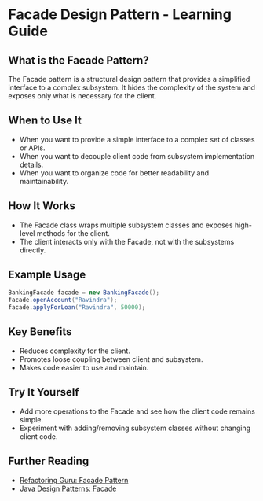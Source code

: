 # Facade Design Pattern - Learning Guide

## What is the Facade Pattern?
The Facade pattern is a structural design pattern that provides a simplified interface to a complex subsystem. It hides the complexity of the system and exposes only what is necessary for the client.

## When to Use It
- When you want to provide a simple interface to a complex set of classes or APIs.
- When you want to decouple client code from subsystem implementation details.
- When you want to organize code for better readability and maintainability.

## How It Works
- The Facade class wraps multiple subsystem classes and exposes high-level methods for the client.
- The client interacts only with the Facade, not with the subsystems directly.

## Example Usage
```java
BankingFacade facade = new BankingFacade();
facade.openAccount("Ravindra");
facade.applyForLoan("Ravindra", 50000);
```

## Key Benefits
- Reduces complexity for the client.
- Promotes loose coupling between client and subsystem.
- Makes code easier to use and maintain.

## Try It Yourself
- Add more operations to the Facade and see how the client code remains simple.
- Experiment with adding/removing subsystem classes without changing client code.

## Further Reading
- [Refactoring Guru: Facade Pattern](https://refactoring.guru/design-patterns/facade)
- [Java Design Patterns: Facade](https://java-design-patterns.com/patterns/facade/)

